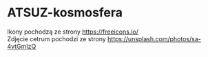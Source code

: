 # ATSUZ-kosmosfera

Ikony pochodzą ze strony https://freeicons.io/</br>
Zdjęcie cetrum pochodzi ze strony https://unsplash.com/photos/sa-4vtGmIzQ
